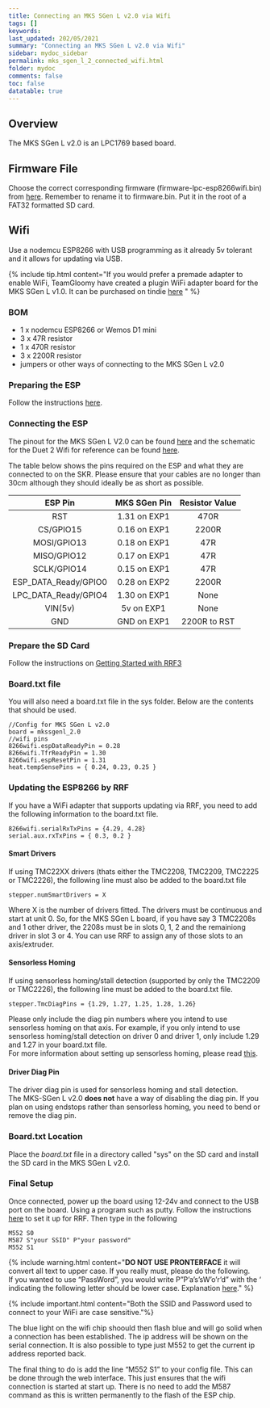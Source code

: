 ```yaml
---
title: Connecting an MKS SGen L v2.0 via Wifi
tags: []
keywords: 
last_updated: 202/05/2021
summary: "Connecting an MKS SGen L v2.0 via Wifi"
sidebar: mydoc_sidebar
permalink: mks_sgen_l_2_connected_wifi.html
folder: mydoc
comments: false
toc: false
datatable: true
---
```


## Overview

The MKS SGen L v2.0 is an LPC1769 based board.

## Firmware File

Choose the correct corresponding firmware (firmware-lpc-esp8266wifi.bin) from [here](https://github.com/gloomyandy/RepRapFirmware/releases). Remember to rename it to firmware.bin.  Put it in the root of a FAT32 formatted SD card.   

## Wifi

Use a nodemcu ESP8266 with USB programming as it already 5v tolerant and it allows for updating via USB. 

{% include tip.html content="If you would prefer a premade adapter to enable WiFi, TeamGloomy have created a plugin WiFi adapter board for the MKS SGen L v1.0. It can be purchased on tindie [here](https://www.tindie.com/products/pcr/reprapfirmware-wifi-adapterboard-for-mks-sgen-l/) " %}

### BOM

* 1 x nodemcu ESP8266 or Wemos D1 mini
* 3 x 47R resistor
* 1 x 470R resistor
* 3 x 2200R resistor
* jumpers or other ways of connecting to the MKS SGen L v2.0

### Preparing the ESP

Follow the instructions [here](lpc_esp.html).

### Connecting the ESP

The pinout for the MKS SGen L V2.0 can be found [here](https://github.com/makerbase-mks/MKS-SGEN_L-V2/blob/master/Hardware/MKS%20SGEN_L%20V2.0_002/MKS%20SGEN_L%20V2.0_002%20PIN.pdf) and the schematic for the Duet 2 Wifi for reference can be found [here](https://github.com/T3P3/Duet/blob/master/Duet2/Duet2v1.04/DuetWifiv1.04a_Schematic.pdf). 

The table below shows the pins required on the ESP and what they are connected to on the SKR. Please ensure that your cables are no longer than 30cm although they should ideally be as short as possible.  

<div class="datatable-begin"></div>

| ESP Pin       | MKS SGen Pin       | Resistor Value  |
| :-------------: |:-------------:| :---------------:|
| RST           | 1.31 on EXP1         | 470R            |
| CS/GPIO15     | 0.16 on EXP1         | 2200R           |
| MOSI/GPIO13   | 0.18 on EXP1         | 47R             |
| MISO/GPIO12   | 0.17 on EXP1         | 47R             |
| SCLK/GPIO14  | 0.15 on EXP1         | 47R             |
| ESP_DATA_Ready/GPIO0   | 0.28 on EXP2         | 2200R             |
| LPC_DATA_Ready/GPIO4   | 1.30 on EXP1         | None            |
| VIN(5v)   | 5v on EXP1          | None             |
| GND   | GND on EXP1          | 2200R to RST             |

<div class="datatable-end"></div>

### Prepare the SD Card

Follow the instructions on [Getting Started with RRF3](getting_started.html)

### Board.txt file

You will also need a board.txt file in the sys folder. Below are the contents that should be used. 

```
//Config for MKS SGen L v2.0
board = mkssgenl_2.0
//wifi pins
8266wifi.espDataReadyPin = 0.28
8266wifi.TfrReadyPin = 1.30
8266wifi.espResetPin = 1.31
heat.tempSensePins = { 0.24, 0.23, 0.25 }
```

### Updating the ESP8266 by RRF

If you have a WiFi adapter that supports updating via RRF, you need to add the following information to the board.txt file.    
```
8266wifi.serialRxTxPins = {4.29, 4.28}
serial.aux.rxTxPins = { 0.3, 0.2 }
```

#### Smart Drivers

If using TMC22XX drivers (thats either the TMC2208, TMC2209, TMC2225 or TMC2226), the following line must also be added to the board.txt file
```
stepper.numSmartDrivers = X
```
Where X is the number of drivers fitted. The drivers must be continuous and start at unit 0. So, for the MKS SGen L board, if you have say 3 TMC2208s and 1 other driver, the 2208s must be in slots 0, 1, 2 and the remainiong driver in slot 3 or 4. You can use RRF to assign any of those slots to an axis/extruder.  

#### Sensorless Homing

If using sensorless homing/stall detection (supported by only the TMC2209 or TMC2226), the following line must be added to the board.txt file.
```
stepper.TmcDiagPins = {1.29, 1.27, 1.25, 1.28, 1.26}
```
Please only include the diag pin numbers where you intend to use sensorless homing on that axis. For example, if you only intend to use sensorless homing/stall detection on driver 0 and driver 1, only include 1.29 and 1.27 in your board.txt file.  
For more information about setting up sensorless homing, please read [this](sensorless.html).  

#### Driver Diag Pin

The driver diag pin is used for sensorless homing and stall detection.  
The MKS-SGen L v2.0 **does not** have a way of disabling the diag pin.
If you plan on using endstops rather than sensorless homing, you need to bend or remove the diag pin.  

### Board.txt Location

Place the *board.txt* file in a directory called "sys" on the SD card and install the SD card in the MKS SGen L v2.0.   

### Final Setup

Once connected, power up the board using 12-24v and connect to the USB port on the board. Using a program such as putty. Follow the instructions [here](putty.html) to set it up for RRF. Then type in the following  

```
M552 S0
M587 S"your SSID" P"your password"
M552 S1
```

{% include warning.html content="**DO NOT USE PRONTERFACE** it will convert all text to upper case. If you really must, please do the following. <br/>  If you wanted to use “PassWord”, you would write P”P’a’s’sW’o’r’d” with the ‘ indicating the following letter should be lower case. Explanation [here](https://duet3d.dozuki.com/Wiki/Gcode#Section_M587_Add_WiFi_host_network_to_remembered_list_or_list_remembered_networks)." %}

{% include important.html content="Both the SSID and Password used to connect to your WiFi are case sensitive."%}

The blue light on the wifi chip shoould then flash blue and will go solid when a connection has been established. The ip address will be shown on the serial connection. It is also possible to type just M552 to get the current ip address reported back.

The final thing to do is add the line “M552 S1” to your config file. This can be done through the web interface. This just ensures that the wifi connection is started at start up. There is no need to add the M587 command as this is written permanently to the flash of the ESP chip.